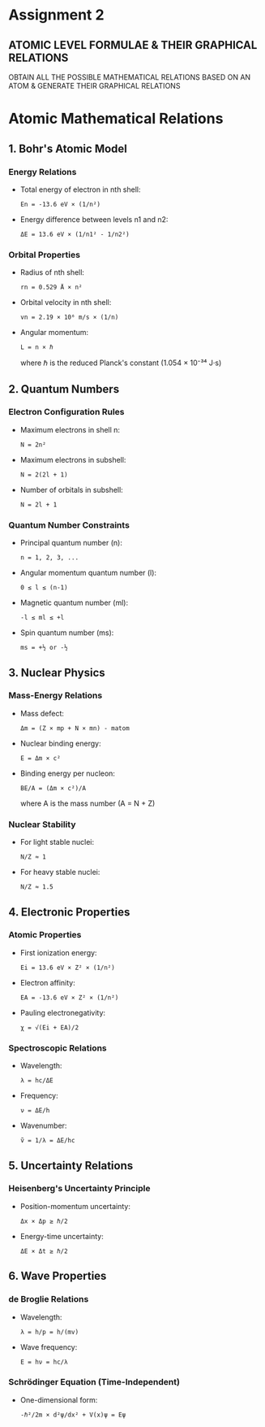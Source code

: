 # Assignment 2 

## ATOMIC LEVEL FORMULAE & THEIR GRAPHICAL RELATIONS
OBTAIN ALL THE POSSIBLE MATHEMATICAL RELATIONS BASED ON AN ATOM & GENERATE THEIR GRAPHICAL RELATIONS



# Atomic Mathematical Relations

## 1. Bohr's Atomic Model

### Energy Relations
- Total energy of electron in nth shell:  
  ```
  En = -13.6 eV × (1/n²)
  ```

- Energy difference between levels n1 and n2:  
  ```
  ΔE = 13.6 eV × (1/n1² - 1/n2²)
  ```

### Orbital Properties
- Radius of nth shell:  
  ```
  rn = 0.529 Å × n²
  ```

- Orbital velocity in nth shell:  
  ```
  vn = 2.19 × 10⁶ m/s × (1/n)
  ```

- Angular momentum:  
  ```
  L = n × ℏ
  ```
  where ℏ is the reduced Planck's constant (1.054 × 10⁻³⁴ J·s)

## 2. Quantum Numbers

### Electron Configuration Rules
- Maximum electrons in shell n:  
  ```
  N = 2n²
  ```

- Maximum electrons in subshell:  
  ```
  N = 2(2l + 1)
  ```

- Number of orbitals in subshell:  
  ```
  N = 2l + 1
  ```

### Quantum Number Constraints
- Principal quantum number (n):
  ```
  n = 1, 2, 3, ...
  ```

- Angular momentum quantum number (l):
  ```
  0 ≤ l ≤ (n-1)
  ```

- Magnetic quantum number (ml):
  ```
  -l ≤ ml ≤ +l
  ```

- Spin quantum number (ms):
  ```
  ms = +½ or -½
  ```

## 3. Nuclear Physics

### Mass-Energy Relations
- Mass defect:
  ```
  Δm = (Z × mp + N × mn) - matom
  ```

- Nuclear binding energy:
  ```
  E = Δm × c²
  ```

- Binding energy per nucleon:
  ```
  BE/A = (Δm × c²)/A
  ```
  where A is the mass number (A = N + Z)

### Nuclear Stability
- For light stable nuclei:
  ```
  N/Z ≈ 1
  ```

- For heavy stable nuclei:
  ```
  N/Z ≈ 1.5
  ```

## 4. Electronic Properties

### Atomic Properties
- First ionization energy:
  ```
  Ei = 13.6 eV × Z² × (1/n²)
  ```

- Electron affinity:
  ```
  EA = -13.6 eV × Z² × (1/n²)
  ```

- Pauling electronegativity:
  ```
  χ = √(Ei + EA)/2
  ```

### Spectroscopic Relations
- Wavelength:
  ```
  λ = hc/ΔE
  ```

- Frequency:
  ```
  ν = ΔE/h
  ```

- Wavenumber:
  ```
  ṽ = 1/λ = ΔE/hc
  ```

## 5. Uncertainty Relations

### Heisenberg's Uncertainty Principle
- Position-momentum uncertainty:
  ```
  Δx × Δp ≥ ℏ/2
  ```

- Energy-time uncertainty:
  ```
  ΔE × Δt ≥ ℏ/2
  ```

## 6. Wave Properties

### de Broglie Relations
- Wavelength:
  ```
  λ = h/p = h/(mv)
  ```

- Wave frequency:
  ```
  E = hν = hc/λ
  ```

### Schrödinger Equation (Time-Independent)
- One-dimensional form:
  ```
  -ℏ²/2m × d²ψ/dx² + V(x)ψ = Eψ
  ```
